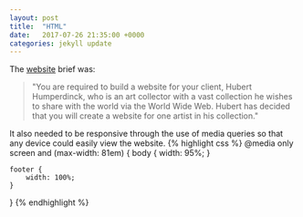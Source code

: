 ```yaml
---
layout: post
title:  "HTML"
date:   2017-07-26 21:35:00 +0000
categories: jekyll update
---
```

The [website][website] brief was:
>"You are required to build a website for your client, Hubert Humperdinck, who is an art collector with a vast collection he wishes to share with the world via the World Wide Web. Hubert has decided that you will create a website for one artist in his collection."

It also needed to be responsive through the use of media queries so that any device could easily view the website.
{% highlight css %}
@media only screen and (max-width: 81em) {
    body {
        width: 95%;
    }
	
	footer {
		width: 100%;
	}
}
{% endhighlight %}

[website]: /HTML/great-art